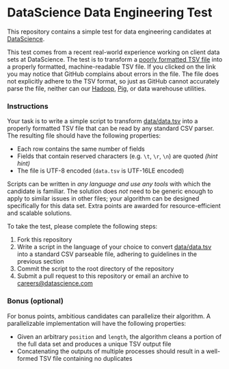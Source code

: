 # DataScience Data Engineering Test

This repository contains a simple test for data engineering candidates at [DataScience](http://datascience.com).

This test comes from a recent real-world experience working on client data sets at DataScience.
The test is to transform a [poorly formatted TSV file](https://github.com/connecthq/data-engineering-test/blob/master/data/data.tsv)
into a properly formatted, machine-readable TSV file. If you clicked on the link you may notice that GitHub complains about
errors in the file. The file does not explicitly adhere to the TSV format, so just as GitHub cannot accurately parse the file,
neither can our [Hadoop](https://pig.apache.org/), [Pig](https://pig.apache.org/), or data warehouse utilities.

### Instructions

Your task is to write a simple script to transform [data/data.tsv](https://github.com/connecthq/data-engineering-test/blob/master/data/data.tsv)
into a properly formatted TSV file that can be read by any standard CSV parser. The resulting file should have the following properties:

* Each row contains the same number of fields
* Fields that contain reserved characters (e.g. `\t`, `\r`, `\n`) are quoted *(hint hint)*
* The file is UTF-8 encoded (`data.tsv` is UTF-16LE encoded)

Scripts can be written in *any language and use any tools* with which the candidate is familiar. The solution does *not*
need to be generic enough to apply to similar issues in other files; your algorithm can be designed specifically for this
data set. Extra points are awarded for resource-efficient and scalable solutions.

To take the test, please complete the following steps:

1. Fork this repository
2. Write a script in the language of your choice to convert [data/data.tsv](https://github.com/connecthq/data-engineering-test/blob/master/data/data.tsv)
  into a standard CSV parseable file, adhering to guidelines in the previous section
3. Commit the script to the root directory of the repository
4. Submit a pull request to this repository or email an archive to [careers@datascience.com](mailto:careers@datascience.com)

### Bonus (optional)

For bonus points, ambitious candidates can parallelize their algorithm. A parallelizable implementation will
have the following properties:

* Given an arbitrary `position` and `length`, the algorithm cleans a portion of the full data set and produces
  a unique TSV output file
* Concatenating the outputs of multiple processes should result in a well-formed TSV file containing no duplicates
